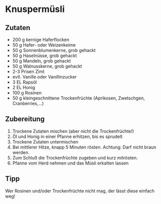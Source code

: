 # Knuspermüsli

## Zutaten

* 200 g kernige Haferflocken
* 50 g Hafer- oder Weizenkeime
* 50 g Sonnenblumenkerne, grob gehackt
* 50 g Haselnüsse, grob gehackt
* 50 g Mandeln, grob gehackt
* 50 g Walnusskerne, grob gehackt
* 2-3 Prisen Zimt
* evtl. Vanille oder Vanillinzucker
* 3 EL Rapsöl
* 2 EL Honig
* 100 g Rosinen
* 50 g kleingeschnittene Trockenfrüchte (Aprikosen, Zwetschgen, Cranberries,...)

## Zubereitung
1. Trockene Zutaten mischen (aber nicht die Trockenfrüchte!)
2. Öl und Honig in einer Pfanne erhitzen, bis es sprudelt
3. Trockene Zutaten untermischen
4. Bei mittlerer Hitze, knapp 5 Minuten rösten. Achtung: Darf nicht braun werden.
5. Zum Schluß die Trockenfrüchte zugeben und kurz mitrösten.
6. Pfanne vom Herd nehmen und das Müsli erkalten lassen

## Tipp

Wer Rosinen und/oder Trockenfrüchte nicht mag, der lässt diese einfach weg!

